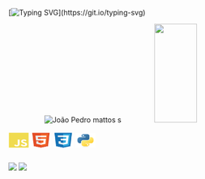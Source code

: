 [![Typing SVG](https://readme-typing-svg.herokuapp.com/?color=227475&size=35&center=true&vCenter=true&width=1000&lines=Hi+there,+my+name+is+João+Pedro+Mattos;I+study+systems+analysis+and+development+at+IFSP-BRA;Be+Welcome!)](https://git.io/typing-svg)

<div align="center">  
  <img width="49%" height="195px" src="https://github-readme-stats.vercel.app/api?username=jotapemattos&show_icons=true&count_private=true&hide_border=true&title_color=227475&icon_color=227475&text_color=91b9e3&bg_color=0d1117" alt="João Pedro mattos s" /> 
  <img width="41%" height="195px" src="https://github-readme-stats.vercel.app/api/top-langs/?username=jotapemattos&layout=compact&hide_border=true&title_color=227475&text_color=91b9e3&bg_color=0d1117" />
</div>

<div style="display: inline_block"><br>
  <img align="center" alt="jp-js" height="30" width="40" src="https://raw.githubusercontent.com/devicons/devicon/master/icons/javascript/javascript-plain.svg">
  <img align="center" alt="jp-HTML" height="30" width="40" src="https://raw.githubusercontent.com/devicons/devicon/master/icons/html5/html5-original.svg">
  <img align="center" alt="jp-CSS" height="30" width="40" src="https://raw.githubusercontent.com/devicons/devicon/master/icons/css3/css3-original.svg">
  <img align="center" alt="jp-python" height="30" width="40" src="https://raw.githubusercontent.com/devicons/devicon/master/icons/python/python-original.svg">
</div>

  ##

<div> 
  <a href="https://www.instagram.com/pedrows.joo/" target="_blank"><img src="https://img.shields.io/badge/-Instagram-%23E4405F?style=for-the-badge&logo=instagram&logoColor=white" target="_blank"></a> 
  <a href = "mailto:jpmrc49.com"><img src="https://img.shields.io/badge/-Gmail-%23333?style=for-the-badge&logo=gmail&logoColor=white" target="_blank"></a>
</div>

